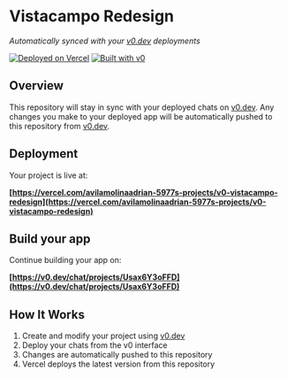# Vistacampo Redesign

*Automatically synced with your [v0.dev](https://v0.dev) deployments*

[![Deployed on Vercel](https://img.shields.io/badge/Deployed%20on-Vercel-black?style=for-the-badge&logo=vercel)](https://vercel.com/avilamolinaadrian-5977s-projects/v0-vistacampo-redesign)
[![Built with v0](https://img.shields.io/badge/Built%20with-v0.dev-black?style=for-the-badge)](https://v0.dev/chat/projects/Usax6Y3oFFD)

## Overview

This repository will stay in sync with your deployed chats on [v0.dev](https://v0.dev).
Any changes you make to your deployed app will be automatically pushed to this repository from [v0.dev](https://v0.dev).

## Deployment

Your project is live at:

**[https://vercel.com/avilamolinaadrian-5977s-projects/v0-vistacampo-redesign](https://vercel.com/avilamolinaadrian-5977s-projects/v0-vistacampo-redesign)**

## Build your app

Continue building your app on:

**[https://v0.dev/chat/projects/Usax6Y3oFFD](https://v0.dev/chat/projects/Usax6Y3oFFD)**

## How It Works

1. Create and modify your project using [v0.dev](https://v0.dev)
2. Deploy your chats from the v0 interface
3. Changes are automatically pushed to this repository
4. Vercel deploys the latest version from this repository
